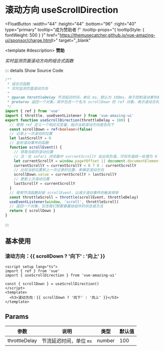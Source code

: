 # 滚动方向 useScrollDirection

<FloatButton
  :width="44"
  :height="44"
  :bottom="96"
  :right="40"
  type="primary"
  tooltip="成为赞助者 !"
  :tooltip-props="{
    tooltipStyle: {
      fontWeight: 500
    }
  }"
  href="<https://themusecatcher.github.io/vue-amazing-ui/sponsor/charge.html>l>"
  target="_blank"
>
  <template #description>
    <span style="font-size: 14px; font-weight: 600;">赞助</span>
  </template>
</FloatButton>
<BackTop />
<Watermark fullscreen content="Vue Amazing UI" />

*实时监测页面滚动方向的组合式函数*

::: details Show Source Code

```ts
/**
 * 组合式函数
 * 实时监测页面滚动方向
 *
 * @param throttleDelay 节流延迟时间，单位 ms，默认为 100ms，用于控制滚动事件触发的频率
 * @returns 返回一个对象，其中包含一个名为 scrollDown 的 ref 对象，表示滚动方向是否向下
 */
import { ref } from 'vue'
import { throttle, useEventListener } from 'vue-amazing-ui'
export function useScrollDirection(throttleDelay = 100) {
  // 使用 ref 定义一个响应式变量，指示当前滚动方向是否向下
  const scrollDown = ref<boolean>(false)
  // 记录上一次滚动的位置
  let lastScrollY = 0
  // 监听滚动事件的函数
  function scrollEvent() {
    // 获取当前的滚动位置
    // 注：在 safari 浏览器中 currentScrollY 会出现负值，可将负值统一处理为 0 来和 google 浏览器行为统一
    let currentScrollY = window.pageYOffset || document.documentElement.scrollTop
    currentScrollY = currentScrollY < 0 ? 0 : currentScrollY
    // 比较当前位置和上一次记录的位置，来确定滚动方向
    scrollDown.value = currentScrollY > lastScrollY
    // 更新上次滚动位置
    lastScrollY = currentScrollY
  }
  // 使用节流函数封装 scrollEvent，以减少滚动事件的触发频率
  const throttleScroll = throttle(scrollEvent, throttleDelay)
  useEventListener(window, 'scroll', throttleScroll)
  // 返回一个对象，包含我们想要暴露给组件的状态或方法
  return { scrollDown }
}
```

:::

<script setup lang="ts">
import { ref } from 'vue'
import { useScrollDirection } from 'vue-amazing-ui'

const { scrollDown } = useScrollDirection()
</script>

## 基本使用

<h3>滚动方向：{{ scrollDown ? '向下' : '向上' }}</h3>

```vue
<script setup lang="ts">
import { ref } from 'vue'
import { useScrollDirection } from 'vue-amazing-ui'

const { scrollDown } = useScrollDirection()
</script>
<template>
  <h3>滚动方向：{{ scrollDown ? '向下' : '向上' }}</h3>
</template>
```

## Params

参数 | 说明 | 类型 | 默认值
-- | -- | -- | --
throttleDelay | 节流延迟时间，单位 `ms` | number | 100
